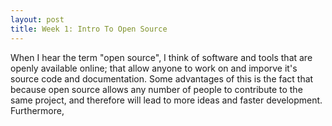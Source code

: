```yaml
---
layout: post
title: Week 1: Intro To Open Source
---
```



When I hear the term "open source", I think of software and tools that are openly available online; that allow anyone to work on and imporve it's source code and documentation. 
Some advantages of this is the fact that because open source allows any number of people to contribute to the same project, and therefore will lead to more ideas and faster development. Furthermore, 
